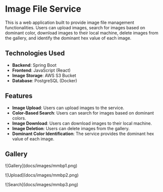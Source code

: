 # Image File Service

This is a web application built to provide image file management functionalities. Users can upload images, search for images based on dominant color, download images to their local machine, delete images from the gallery, and identify the dominant hex value of each image.

## Technologies Used

* **Backend**: Spring Boot
* **Frontend**: JavaScript (React)
* **Image Storage**: AWS S3 Bucket
* **Database**: PostgreSQL (Docker)

## Features

* **Image Upload**: Users can upload images to the service.
* **Color-Based Search**: Users can search for images based on dominant colors.
* **Image Download**: Users can download images to their local machine.
* **Image Deletion**: Users can delete images from the gallery.
* **Dominant Color Identification**: The service provides the dominant hex value of each image.

## Gallery

!\[Gallery](docs/images/mmbp1.png)

!\[Upload](docs/images/mmbp2.png)

!\[Search](docs/images/mmbp3.png)



